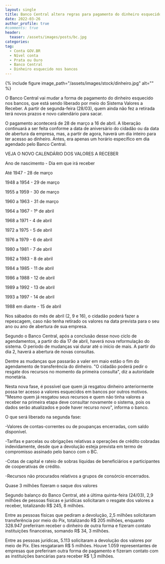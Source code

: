 ```yaml
---
layout: single
title: Banco Central altera regras para pagamento do dinheiro esquecido e divulga novo calendário
date: 2022-03-26
author_profile: true
#comments: true
header:
  teaser: /assets/images/posts/bc.jpg
categories:
tag: 
  - Conta GOV.BR
  - Nível conta
  - Prata ou Ouro
  - Banco Central
  - Dinheiro esquecido nos bancos
---
```


{% include figure image_path="/assets/images/stock/dinheiro.jpg" alt=""  %}

O Banco Central vai mudar a forma de pagamento do dinheiro esquecido nos bancos, que está sendo liberado por meio do Sistema Valores a Receber. A partir de segunda-feira (28/03), quem ainda não fez a retirada terá novos prazos e novo calendário para sacar.

O pagamento acontecerá de 28 de março a 16 de abril. A liberação continuará a ser feita conforme a data de aniversário do cidadão ou da data de abertura da empresa, mas, a partir de agora, haverá um dia inteiro para ter acesso ao dinheiro. Antes, era apenas um horário específico em dia agendado pelo Banco Central.

VEJA O NOVO CALENDÁRIO DOS VALORES A RECEBER

Ano de nascimento - Dia em que irá receber

Até 1947 - 28 de março

1948 a 1954 - 29 de março

1955 a 1959 - 30 de março

1960 a 1963 - 31 de março

1964 a 1967 - 1º de abril

1968 a 1971 - 4 de abril

1972 a 1975 - 5 de abril

1976 a 1979 - 6 de abril

1980 a 1981 - 7 de abril

1982 a 1983 - 8 de abril

1984 a 1985 - 11 de abril

1986 a 1988 - 12 de abril

1989 a 1992 - 13 de abril

1993 a 1997 - 14 de abril

1988 em diante - 15 de abril

Nos sábados do mês de abril (2, 9 e 16), o cidadão poderá fazer a repescagem, caso não tenha retirado os valores na data prevista para o seu ano ou ano de abertura de sua empresa.

Segundo o Banco Central, após a conclusão desse novo ciclo de agendamentos, a partir do dia 17 de abril, haverá nova reformulação do sistema. O período de mudanças vai durar até o início de mais. A partir do dia 2, haverá a abertura de novas consultas.

Dentre as mudanças que passarão a valer em maio estão o fim do agendamento de transferência do dinheiro. "O cidadão poderá pedir o resgate dos recursos no momento da primeira consulta", diz a autoridade monetária.

Nesta nova fase, é possível que quem já resgatou dinheiro anteriormente possa ter acesso a valores esquecidos em bancos por outros motivos. "Mesmo quem já resgatou seus recursos e quem não tinha valores a receber na primeira etapa deve consultar novamente o sistema, pois os dados serão atualizados e pode haver recurso novo", informa o banco.

O que será liberado na segunda fase:

-Valores de contas-correntes ou de poupanças encerradas, com saldo disponível.

-Tarifas e parcelas ou obrigações relativas a operações de crédito cobradas indevidamente, desde que a devolução esteja prevista em termo de compromisso assinado pelo banco com o BC.

-Cotas de capital e rateio de sobras líquidas de beneficiários e participantes de cooperativas de crédito.

-Recursos não procurados relativos a grupos de consórcio encerrados.


Quase 3 milhões fizeram o saque dos valores

Segundo balanço do Banco Central, até a última quinta-feira (24/03), 2,9 milhões de pessoas físicas e jurídicas solicitaram o resgate dos valores a receber, totalizando R$ 245, 8 milhões.

Entre as pessoas físicas que pediram a devolução, 2,5 milhões solicitaram transferência por meio do Pix, totalizando R$ 205 milhões, enquanto 328.947 preferiram receber o dinheiro de outra forma e fizeram contato instituições financeiras, somando R$ 34, 3 milhões.

Entre as pessoas jurídicas, 5.113 solicitaram a devolução dos valores por meio de Pix. Eles resgataram R$ 5 milhões. Houve 1.059 representantes de empresas que preferiram outra forma de pagamento e fizeram contato com as instituições bancárias para receber R$ 1,3 milhões.